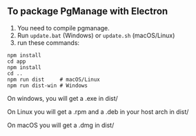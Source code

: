## To package PgManage with Electron
1. You need to compile pgmanage.
2. Run `update.bat` (Windows) or `update.sh` (macOS/Linux)
3. run these commands:
```
npm install
cd app
npm install
cd ..
npm run dist     # macOS/Linux
npm run dist-win # Windows
```

On windows, you will get a .exe in dist/

On Linux you will get a .rpm and a .deb in your host arch in dist/

On macOS you will get a .dmg in dist/
